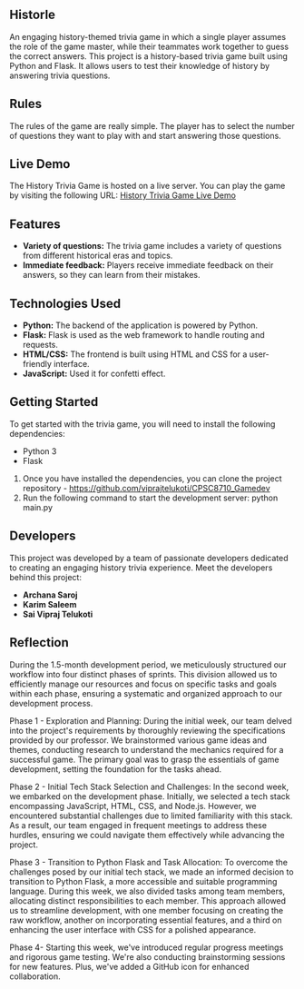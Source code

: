## Historle

An engaging history-themed trivia game in which a single player assumes the role of the game master, while their teammates work together to guess the correct answers. This project is a history-based trivia game built using Python and Flask. It allows users to test their knowledge of history by answering trivia questions.

## Rules

The rules of the game are really simple. The player has to select the number of questions they want to play with and start answering those questions.
## Live Demo

The History Trivia Game is hosted on a live server. You can play the game by visiting the following URL:
[History Trivia Game Live Demo](https://cpsc8710.onrender.com/)

## Features

* **Variety of questions:** The trivia game includes a variety of questions from different historical eras and topics.
* **Immediate feedback:** Players receive immediate feedback on their answers, so they can learn from their mistakes.
  
## Technologies Used

- **Python:** The backend of the application is powered by Python.
- **Flask:** Flask is used as the web framework to handle routing and requests.
- **HTML/CSS:** The frontend is built using HTML and CSS for a user-friendly interface.
- **JavaScript:** Used it for confetti effect.

## Getting Started

To get started with the trivia game, you will need to install the following dependencies:

* Python 3
* Flask

1. Once you have installed the dependencies, you can clone the project repository - https://github.com/viprajtelukoti/CPSC8710_Gamedev
2. Run the following command to start the development server: python main.py

## Developers

This project was developed by a team of passionate developers dedicated to creating an engaging history trivia experience. Meet the developers behind this project:

- **Archana Saroj**
- **Karim Saleem**
- **Sai Vipraj Telukoti**

## Reflection

During the 1.5-month development period, we meticulously structured our workflow into four distinct phases of sprints. This division allowed us to efficiently manage our resources and focus on specific tasks and goals within each phase, ensuring a systematic and organized approach to our development process.

Phase 1 - Exploration and Planning:
During the initial week, our team delved into the project's requirements by thoroughly reviewing the specifications provided by our professor. We brainstormed various game ideas and themes, conducting research to understand the mechanics required for a successful game. The primary goal was to grasp the essentials of game development, setting the foundation for the tasks ahead.

Phase 2 - Initial Tech Stack Selection and Challenges:
In the second week, we embarked on the development phase. Initially, we selected a tech stack encompassing JavaScript, HTML, CSS, and Node.js. However, we encountered substantial challenges due to limited familiarity with this stack. As a result, our team engaged in frequent meetings to address these hurdles, ensuring we could navigate them effectively while advancing the project.

Phase 3 - Transition to Python Flask and Task Allocation:
To overcome the challenges posed by our initial tech stack, we made an informed decision to transition to Python Flask, a more accessible and suitable programming language. During this week, we also divided tasks among team members, allocating distinct responsibilities to each member. This approach allowed us to streamline development, with one member focusing on creating the raw workflow, another on incorporating essential features, and a third on enhancing the user interface with CSS for a polished appearance.

Phase 4- 
Starting this week, we've introduced regular progress meetings and rigorous game testing. We're also conducting brainstorming sessions for new features. Plus, we've added a GitHub icon for enhanced collaboration.
